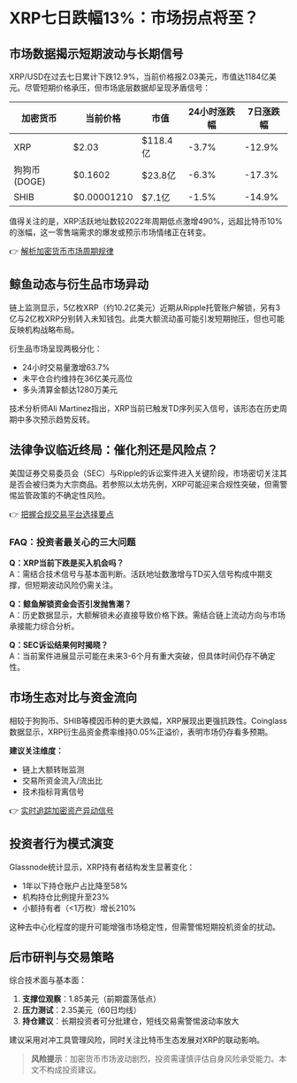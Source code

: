 # XRP七日跌幅13%：市场拐点将至？  

## 市场数据揭示短期波动与长期信号  
XRP/USD在过去七日累计下跌12.9%，当前价格报2.03美元，市值达1184亿美元。尽管短期价格承压，但市场底层数据却呈现矛盾信号：  

| 加密货币 | 当前价格 | 市值 | 24小时涨跌幅 | 7日涨跌幅 |
|---------|---------|-----|-------------|----------|
| XRP     | $2.03   | $118.4亿 | -3.7%       | -12.9%   |
| 狗狗币(DOGE) | $0.1602 | $23.8亿  | -6.3%       | -17.3%   |
| SHIB    | $0.00001210 | $7.1亿   | -1.5%       | -14.9%   |

值得关注的是，XRP活跃地址数较2022年周期低点激增490%，远超比特币10%的涨幅，这一零售端需求的爆发或预示市场情绪正在转变。  

👉 [解析加密货币市场周期规律](https://bit.ly/okx_welcome)  

## 鲸鱼动态与衍生品市场异动  
链上监测显示，5亿枚XRP（约10.2亿美元）近期从Ripple托管账户解锁，另有3亿与2亿枚XRP分别转入未知钱包。此类大额流动虽可能引发短期抛压，但也可能反映机构战略布局。  

衍生品市场呈现两极分化：  
- 24小时交易量激增63.7%  
- 未平仓合约维持在36亿美元高位  
- 多头清算金额达1280万美元  

技术分析师Ali Martinez指出，XRP当前已触发TD序列买入信号，该形态在历史周期中多次预示趋势反转。  

## 法律争议临近终局：催化剂还是风险点？  
美国证券交易委员会（SEC）与Ripple的诉讼案件进入关键阶段，市场密切关注其是否会被归类为大宗商品。若参照以太坊先例，XRP可能迎来合规性突破，但需警惕监管政策的不确定性风险。  

👉 [把握合规交易平台选择要点](https://bit.ly/okx_welcome)  

### FAQ：投资者最关心的三大问题  
**Q：XRP当前下跌是买入机会吗？**  
A：需结合技术信号与基本面判断。活跃地址数激增与TD买入信号构成中期支撑，但短期波动风险仍需关注。  

**Q：鲸鱼解锁资金会否引发抛售潮？**  
A：历史数据显示，大额解锁未必直接导致价格下跌。需结合链上流动方向与市场承接能力综合分析。  

**Q：SEC诉讼结果何时揭晓？**  
A：当前案件进展显示可能在未来3-6个月有重大突破，但具体时间仍存不确定性。  

## 市场生态对比与资金流向  
相较于狗狗币、SHIB等模因币种的更大跌幅，XRP展现出更强抗跌性。Coinglass数据显示，XRP衍生品资金费率维持0.05%正溢价，表明市场仍存看多预期。  

**建议关注维度：**  
- 链上大额转账监测  
- 交易所资金流入/流出比  
- 技术指标背离信号  

👉 [实时追踪加密资产异动信号](https://bit.ly/okx_welcome)  

## 投资者行为模式演变  
Glassnode统计显示，XRP持有者结构发生显著变化：  
- 1年以下持仓账户占比降至58%  
- 机构持仓比例提升至23%  
- 小额持有者（<1万枚）增长210%  

这种去中心化程度的提升可能增强市场稳定性，但需警惕短期投机资金的扰动。  

## 后市研判与交易策略  
综合技术面与基本面：  
1. **支撑位观察**：1.85美元（前期震荡低点）  
2. **压力测试**：2.35美元（60日均线）  
3. **持仓建议**：长期投资者可分批建仓，短线交易需警惕波动率放大  

建议采用对冲工具管理风险，同时关注比特币生态发展对XRP的联动影响。  

> **风险提示**：加密货币市场波动剧烈，投资需谨慎评估自身风险承受能力。本文不构成投资建议。